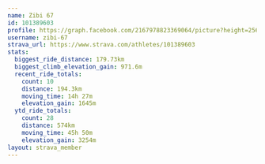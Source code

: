 ```yaml
---
name: Zibi 67
id: 101389603
profile: https://graph.facebook.com/2167978823369064/picture?height=256&width=256
username: zibi-67
strava_url: https://www.strava.com/athletes/101389603
stats:
  biggest_ride_distance: 179.73km
  biggest_climb_elevation_gain: 971.6m
  recent_ride_totals:
    count: 10
    distance: 194.3km
    moving_time: 14h 27m
    elevation_gain: 1645m
  ytd_ride_totals:
    count: 28
    distance: 574km
    moving_time: 45h 50m
    elevation_gain: 3254m
layout: strava_member
--- 
```

